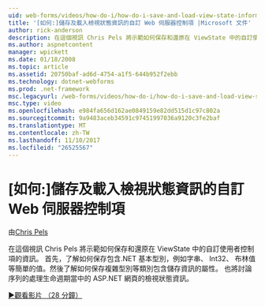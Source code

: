 ```yaml
---
uid: web-forms/videos/how-do-i/how-do-i-save-and-load-view-state-information-for-a-custom-web-server-control
title: '[如何:]儲存及載入檢視狀態資訊的自訂 Web 伺服器控制項 |Microsoft 文件'
author: rick-anderson
description: 在這個視訊 Chris Pels 將示範如何保存和還原在 ViewState 中的自訂使用者控制項的資訊。 首先，了解如何保存簡單值...
ms.author: aspnetcontent
manager: wpickett
ms.date: 01/18/2008
ms.topic: article
ms.assetid: 20750baf-ad6d-4754-a1f5-644b952f2ebb
ms.technology: dotnet-webforms
ms.prod: .net-framework
msc.legacyurl: /web-forms/videos/how-do-i/how-do-i-save-and-load-view-state-information-for-a-custom-web-server-control
msc.type: video
ms.openlocfilehash: e984fa656d162ae0849159e82dd515d1c97c802a
ms.sourcegitcommit: 9a9483aceb34591c97451997036a9120c3fe2baf
ms.translationtype: MT
ms.contentlocale: zh-TW
ms.lasthandoff: 11/10/2017
ms.locfileid: "26525567"
---
```

<a name="how-do-i-save-and-load-view-state-information-for-a-custom-web-server-control"></a>[如何:]儲存及載入檢視狀態資訊的自訂 Web 伺服器控制項
====================
由[Chris Pels](https://twitter.com/chrispels)

在這個視訊 Chris Pels 將示範如何保存和還原在 ViewState 中的自訂使用者控制項的資訊。 首先，了解如何保存包含.NET 基本型別，例如字串、 Int32、 布林值等簡單的值。然後了解如何保存複雜型別等類別包含儲存資訊的屬性。 也將討論序列的處理生命週期當中的 ASP.NET 網頁的檢視狀態資訊。

[&#9654;觀看影片 （28 分鐘）](https://channel9.msdn.com/Blogs/ASP-NET-Site-Videos/how-do-i-save-and-load-view-state-information-for-a-custom-web-server-control)
